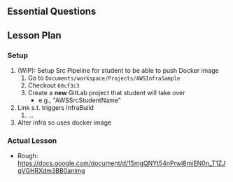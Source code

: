 ## Essential Questions

## Lesson Plan

### Setup

1. (WIP): Setup Src Pipeline for student to be able to push Docker image
    1. Go to `Documents/workspace/Projects/AWSInfraSample`
    2. Checkout `60cf3c3`
    4. Create a **new** GitLab project that student will take over
        - e.g., "AWSSrcStudentName"
2. Link s.t. triggers InfraBuild
    1. ...
3. Alter infra so uses docker image

### Actual Lesson

- Rough: https://docs.google.com/document/d/15mgQNYt54nPrwl8miEN0n_T1ZJqVGHRXdm3BB0animg
